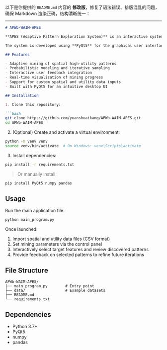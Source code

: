 以下是你提供的 `README.md` 内容的 **修改版**，修复了语法错误、排版混乱的问题，确保 Markdown 渲染正确，结构清晰统一：

---

````markdown
# APWb-WAIM-APES

**APES (Adaptive Pattern Exploration System)** is an interactive system for discovering high-utility spatial patterns. Designed with a user-centric approach, APES integrates user feedback into the mining loop to guide the search toward patterns that satisfy both predefined constraints and user interests.

The system is developed using **PyQt5** for the graphical user interface and supports real-time interaction, pattern visualization, and feedback-driven refinement.

## Features

- Adaptive mining of spatial high-utility patterns  
- Probabilistic modeling and iterative sampling  
- Interactive user feedback integration  
- Real-time visualization of mining progress  
- Support for custom spatial and utility data inputs  
- Built with PyQt5 for an intuitive desktop UI  

## Installation

1. Clone this repository:

```bash
git clone https://github.com/yuanshuaikang/APWb-WAIM-APES.git
cd APWb-WAIM-APES
````

2. (Optional) Create and activate a virtual environment:

```bash
python -m venv venv
source venv/bin/activate  # On Windows: venv\Scripts\activate
```

3. Install dependencies:

```bash
pip install -r requirements.txt
```

> Or manually install:

```bash
pip install PyQt5 numpy pandas
```

## Usage

Run the main application file:

```bash
python main_program.py
```

Once launched:

1. Import spatial and utility data files (CSV format)
2. Set mining parameters via the control panel
3. Interactively select target features and review discovered patterns
4. Provide feedback on selected patterns to refine future iterations

## File Structure

```
APWb-WAIM-APES/
├── main_program.py        # Entry point
├── data/                  # Example datasets
├── README.md
└── requirements.txt
```

## Dependencies

* Python 3.7+
* PyQt5
* numpy
* pandas

